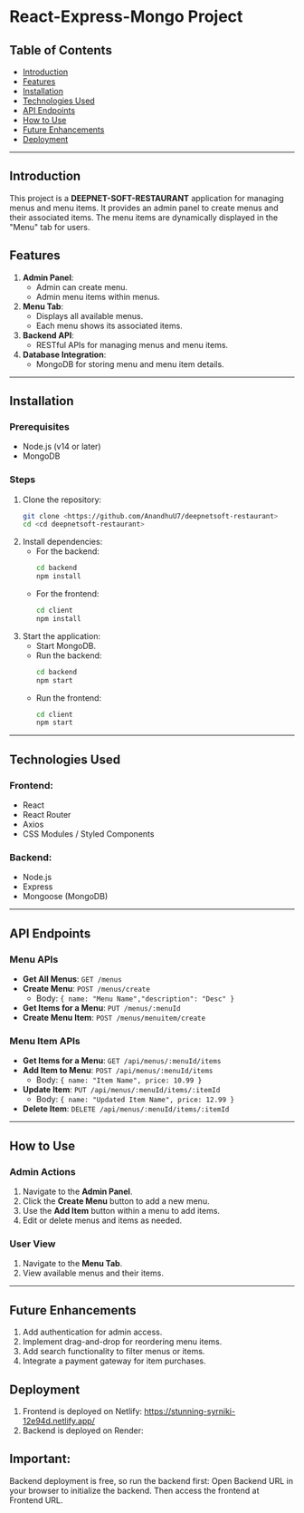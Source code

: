 # React-Express-Mongo Project

## Table of Contents
- [Introduction](#introduction)
- [Features](#features)
- [Installation](#installation)
- [Technologies Used](#technologies-used)
- [API Endpoints](#api-endpoints)
- [How to Use](#how-to-use)
- [Future Enhancements](#future-enhancements)
- [Deployment](#deployment)

---

## Introduction
This project is a **DEEPNET-SOFT-RESTAURANT** application for managing menus and menu items. It provides an admin panel to create menus and their associated items. The menu items are dynamically displayed in the "Menu" tab for users.

## Features
1. **Admin Panel**:
   - Admin can create menu.
   - Admin menu items within menus.
2. **Menu Tab**:
   - Displays all available menus.
   - Each menu shows its associated items.
3. **Backend API**:
   - RESTful APIs for managing menus and menu items.
4. **Database Integration**:
   - MongoDB for storing menu and menu item details.

---

## Installation

### Prerequisites
- Node.js (v14 or later)
- MongoDB

### Steps
1. Clone the repository:
   ```bash
   git clone <https://github.com/AnandhuU7/deepnetsoft-restaurant>
   cd <cd deepnetsoft-restaurant>
   ```
2. Install dependencies:
   - For the backend:
     ```bash
     cd backend
     npm install
     ```
   - For the frontend:
     ```bash
     cd client
     npm install
     ```
4. Start the application:
   - Start MongoDB.
   - Run the backend:
     ```bash
     cd backend
     npm start
     ```
   - Run the frontend:
     ```bash
     cd client
     npm start
     ```

---

## Technologies Used

### Frontend:
- React
- React Router
- Axios
- CSS Modules / Styled Components

### Backend:
- Node.js
- Express
- Mongoose (MongoDB)

---


## API Endpoints

### Menu APIs
- **Get All Menus**: `GET /menus`
- **Create Menu**: `POST /menus/create`
  - Body: `{ name: "Menu Name","description": "Desc" }`
- **Get Items for a Menu**: `PUT /menus/:menuId`
- **Create Menu Item**: `POST /menus/menuitem/create`

### Menu Item APIs
- **Get Items for a Menu**: `GET /api/menus/:menuId/items`
- **Add Item to Menu**: `POST /api/menus/:menuId/items`
  - Body: `{ name: "Item Name", price: 10.99 }`
- **Update Item**: `PUT /api/menus/:menuId/items/:itemId`
  - Body: `{ name: "Updated Item Name", price: 12.99 }`
- **Delete Item**: `DELETE /api/menus/:menuId/items/:itemId`

---

## How to Use

### Admin Actions
1. Navigate to the **Admin Panel**.
2. Click the **Create Menu** button to add a new menu.
3. Use the **Add Item** button within a menu to add items.
4. Edit or delete menus and items as needed.

### User View
1. Navigate to the **Menu Tab**.
2. View available menus and their items.

---

## Future Enhancements
1. Add authentication for admin access.
2. Implement drag-and-drop for reordering menu items.
3. Add search functionality to filter menus or items.
4. Integrate a payment gateway for item purchases.

## Deployment

1. Frontend is deployed on Netlify: https://stunning-syrniki-12e94d.netlify.app/
2. Backend is deployed on Render: 
## Important:
Backend deployment is free, so run the backend first:
Open Backend URL in your browser to initialize the backend.
Then access the frontend at Frontend URL.